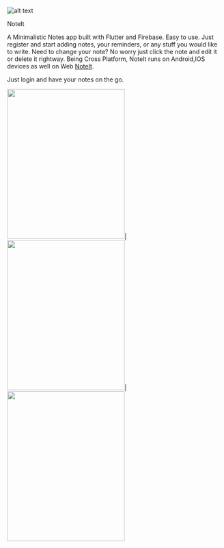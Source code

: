 ![alt text](https://user-images.githubusercontent.com/55880923/111069791-b516f780-84f4-11eb-8af6-bdb33bdded0a.png)

NoteIt

A Minimalistic Notes app built with Flutter and Firebase.
Easy to use.
Just register and start adding notes, your reminders, or any stuff you would like to write.
Need to change your note? No worry just click the note and edit it or delete it rightway.
Being Cross Platform, NoteIt runs on Android,IOS devices as well on Web <a href="https://noteit.live" target="_blank">NoteIt</a>.

Just login and have your notes on the go.

<img src="https://user-images.githubusercontent.com/55880923/111070921-df1ee880-84f9-11eb-97f8-2bffce1d9341.png" width="275" height="350">|<img src="https://user-images.githubusercontent.com/55880923/111069919-5736df80-84f5-11eb-9701-c2e728451ad7.png" width="275" height="350">|<img src="https://user-images.githubusercontent.com/55880923/111069903-48502d00-84f5-11eb-9638-d46125287760.png" width="275" height="350">
